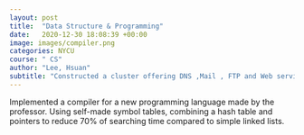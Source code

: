 ```yaml
---
layout: post
title:  "Data Structure & Programming"
date:   2020-12-30 18:08:39 +00:00
image: images/compiler.png
categories: NYCU
course: " CS"
author: "Lee, Hsuan"
subtitle: "Constructed a cluster offering DNS ,Mail , FTP and Web services."
---
```

Implemented a compiler for a new programming language made by the professor.
Using self-made symbol tables, combining a hash table and pointers to reduce 70% of searching time compared to simple linked lists.


